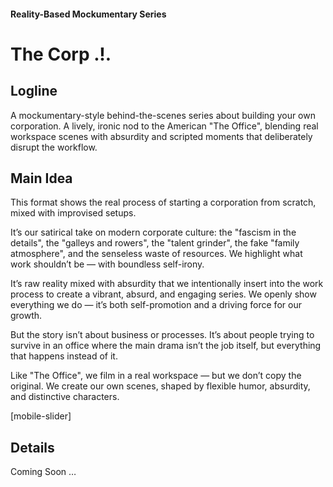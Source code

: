 #### Reality-Based Mockumentary Series

# The Corp .!.

## Logline

A mockumentary-style behind-the-scenes series about building your own corporation. A lively, ironic nod to the American "The Office", blending real workspace scenes with absurdity and scripted moments that deliberately disrupt the workflow.

## Main Idea

This format shows the real process of starting a corporation from scratch, mixed with improvised setups.

It’s our satirical take on modern corporate culture: the "fascism in the details", the "galleys and rowers", the "talent grinder", the fake "family atmosphere", and the senseless waste of resources. We highlight what work shouldn’t be — with boundless self-irony.

It’s raw reality mixed with absurdity that we intentionally insert into the work process to create a vibrant, absurd, and engaging series. We openly show everything we do — it’s both self-promotion and a driving force for our growth.

But the story isn’t about business or processes. It’s about people trying to survive in an office where the main drama isn’t the job itself, but everything that happens instead of it.

Like "The Office", we film in a real workspace — but we don’t copy the original. We create our own scenes, shaped by flexible humor, absurdity, and distinctive characters.

[mobile-slider]

## Details

Coming Soon …